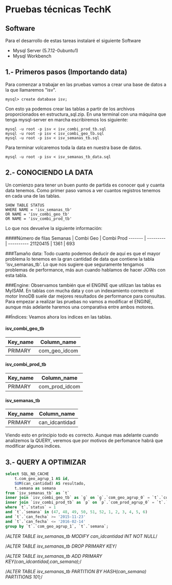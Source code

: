 # Pruebas técnicas TechK

## Software

Para el desarrollo de estas tareas instalaré el siguiente Software  

* Mysql Server (5.7.12-0ubuntu1)  
* Mysql Workbench  

## 1.- Primeros pasos (Importando data)

Para comenzar a trabajar en las pruebas vamos a crear una base de datos a la que
llamaremos "isv".

    mysql> create database isv;

Con esto ya podemos crear las tablas a partir de los archivos proporcionados en
estructura_sql.zip. En una terminal con una máquina que tenga mysql-server en
marcha escribiremos los siguiente:

    mysql -u root -p isv < isv_combi_prod_tb.sql  
    mysql -u root -p isv < isv_combi_geo_tb.sql  
    mysql -u root -p isv < isv_semanas_tb.sql

Para terminar volcaremos toda la data en nuestra base de datos.

```
mysql -u root -p isv < isv_semanas_tb_data.sql
```
## 2.- CONOCIENDO LA DATA

Un comienzo para tener un buen punto de partida es conocer qué y cuanta data
tenemos. Como primer paso vamos a ver cuantos registros tenemos en cada una de
las tablas.

    SHOW TABLE STATUS
	WHERE NAME = 'isv_semanas_tb' 
	OR NAME = 'isv_combi_geo_tb'
	OR NAME = 'isv_combi_prod_tb'

Lo que nos devuelve la siguiente información:

####Número de filas
Semanas | Combi Geo | Combi Prod
------- | --------- | ----------
21120415 | 1361 | 693

###Tamaño data:
Todo cuanto podemos deducir de aquí es que el mayor problema lo tenemos en la
gran cantidad de data que contiene la tabla 'isv_semanas_tb'. Lo que nos
sugiere que seguramente tengamos problemas de performance, más aun cuando 
hablamos de hacer JOINs con esta tabla.

###Engine:
Observamos también que el ENGINE que utilizan las tablas es MyISAM. En tablas
con mucha data y con un indexamiento correcto el motor InnoDB suele dar mejores
resultados de performance para consultas. Para empezar a realizar las pruebas
no vamos a modificar el ENGINE, aunque más adelante haremos una comparativa 
entre ambos motores.

##Índices:
Veamos ahora los indices en las tablas. 

#### isv_combi_geo_tb
| Key_name | Column_name |
| -------- | ----------- |
| PRIMARY | com_geo_idcom |

#### isv_combi_prod_tb
| Key_name | Column_name |
| -------- | ----------- |
| PRIMARY | com_prod_idcom |

#### isv_semanas_tb
| Key_name | Column_name |
| -------- | ----------- |
| PRIMARY | can_idcantidad |

Viendo esto en principio todo es correcto. Aunque mas adelante cuando analizemos
la QUERY, veremos que por motivos de perfomance habrá que modificar algunos
indices.


## 3.- QUERY A OPTIMIZAR

```sql
select SQL_NO_CACHE  
	t.com_geo_agrup_1 AS id,  
	SUM(can_cantidad) AS resultado,  
	t.semana as semana  
from `isv_semanas_tb` as `t`  
inner join `isv_combi_geo_tb` as `g` on `g`.`com_geo_agrup_0` = `t`.`com_geo_agrup_0`  
inner join `isv_combi_prod_tb` as `p` on `p`.`com_prod_agrup_0` = `t`.`com_prod_agrup_0`  
where `t`.`status` = 1  
and `t`.`semana` in (47, 48, 49, 50, 51, 52, 1, 2, 3, 4, 5, 6)  
and `t`.`can_fecha` >= '2015-11-23'  
and `t`.`can_fecha` <= '2016-02-14'  
group by `t`.`com_geo_agrup_1`, `t`.`semana`;  
```


/*ALTER TABLE isv_semanas_tb MODIFY can_idcantidad INT NOT NULL*/

/*ALTER TABLE isv_semanas_tb DROP PRIMARY KEY*/

/*ALTER TABLE isv_semanas_tb ADD PRIMARY KEY(can_idcantidad,can_semana);*/

/*ALTER TABLE isv_semanas_tb
PARTITION BY HASH(can_semana) PARTITIONS 101;*/
